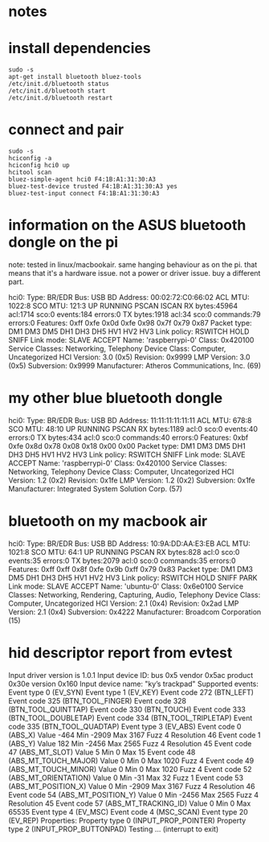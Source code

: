# notes #


# install dependencies #

    sudo -s
    apt-get install bluetooth bluez-tools
    /etc/init.d/bluetooth status
    /etc/init.d/bluetooth start
    /etc/init.d/bluetooth restart

# connect and pair #

    sudo -s
    hciconfig -a
    hciconfig hci0 up
    hcitool scan
    bluez-simple-agent hci0 F4:1B:A1:31:30:A3
    bluez-test-device trusted F4:1B:A1:31:30:A3 yes
    bluez-test-input connect F4:1B:A1:31:30:A3

# information on the ASUS bluetooth dongle on the pi #

note: tested in linux/macbookair. same hanging behaviour as on the pi. that
means that it's a hardware issue. not a power or driver issue. buy a different
part.

hci0: Type: BR/EDR  Bus: USB
  BD Address: 00:02:72:C0:66:02  ACL MTU: 1022:8  SCO MTU: 121:3
  UP RUNNING PSCAN ISCAN
  RX bytes:45964 acl:1714 sco:0 events:184 errors:0
  TX bytes:1918 acl:34 sco:0 commands:79 errors:0
  Features: 0xff 0xfe 0x0d 0xfe 0x98 0x7f 0x79 0x87
  Packet type: DM1 DM3 DM5 DH1 DH3 DH5 HV1 HV2 HV3
  Link policy: RSWITCH HOLD SNIFF
  Link mode: SLAVE ACCEPT
  Name: 'raspberrypi-0'
  Class: 0x420100
  Service Classes: Networking, Telephony
  Device Class: Computer, Uncategorized
  HCI Version: 3.0 (0x5)  Revision: 0x9999
  LMP Version: 3.0 (0x5)  Subversion: 0x9999
  Manufacturer: Atheros Communications, Inc. (69)

# my other blue bluetooth dongle #

hci0: Type: BR/EDR  Bus: USB
  BD Address: 11:11:11:11:11:11  ACL MTU: 678:8  SCO MTU: 48:10
  UP RUNNING PSCAN
  RX bytes:1189 acl:0 sco:0 events:40 errors:0
  TX bytes:434 acl:0 sco:0 commands:40 errors:0
  Features: 0xbf 0xfe 0x8d 0x78 0x08 0x18 0x00 0x00
  Packet type: DM1 DM3 DM5 DH1 DH3 DH5 HV1 HV2 HV3
  Link policy: RSWITCH SNIFF
  Link mode: SLAVE ACCEPT
  Name: 'raspberrypi-0'
  Class: 0x420100
  Service Classes: Networking, Telephony
  Device Class: Computer, Uncategorized
  HCI Version: 1.2 (0x2)  Revision: 0x1fe
  LMP Version: 1.2 (0x2)  Subversion: 0x1fe
  Manufacturer: Integrated System Solution Corp. (57)

# bluetooth on my macbook air #

hci0:	Type: BR/EDR  Bus: USB
	BD Address: 10:9A:DD:AA:E3:EB  ACL MTU: 1021:8  SCO MTU: 64:1
	UP RUNNING PSCAN 
	RX bytes:828 acl:0 sco:0 events:35 errors:0
	TX bytes:2079 acl:0 sco:0 commands:35 errors:0
	Features: 0xff 0xff 0x8f 0xfe 0x9b 0xff 0x79 0x83
	Packet type: DM1 DM3 DM5 DH1 DH3 DH5 HV1 HV2 HV3 
	Link policy: RSWITCH HOLD SNIFF PARK 
	Link mode: SLAVE ACCEPT 
	Name: 'ubuntu-0'
	Class: 0x6e0100
	Service Classes: Networking, Rendering, Capturing, Audio, Telephony
	Device Class: Computer, Uncategorized
	HCI Version: 2.1 (0x4)  Revision: 0x2ad
	LMP Version: 2.1 (0x4)  Subversion: 0x4222
	Manufacturer: Broadcom Corporation (15)

# hid descriptor report from evtest #

Input driver version is 1.0.1
Input device ID: bus 0x5 vendor 0x5ac product 0x30e version 0x160
Input device name: "ky’s trackpad"
Supported events:
  Event type 0 (EV_SYN)
  Event type 1 (EV_KEY)
    Event code 272 (BTN_LEFT)
    Event code 325 (BTN_TOOL_FINGER)
    Event code 328 (BTN_TOOL_QUINTTAP)
    Event code 330 (BTN_TOUCH)
    Event code 333 (BTN_TOOL_DOUBLETAP)
    Event code 334 (BTN_TOOL_TRIPLETAP)
    Event code 335 (BTN_TOOL_QUADTAP)
  Event type 3 (EV_ABS)
    Event code 0 (ABS_X)
      Value   -464
      Min    -2909
      Max     3167
      Fuzz       4
      Resolution      46
    Event code 1 (ABS_Y)
      Value    182
      Min    -2456
      Max     2565
      Fuzz       4
      Resolution      45
    Event code 47 (ABS_MT_SLOT)
      Value      5
      Min        0
      Max       15
    Event code 48 (ABS_MT_TOUCH_MAJOR)
      Value      0
      Min        0
      Max     1020
      Fuzz       4
    Event code 49 (ABS_MT_TOUCH_MINOR)
      Value      0
      Min        0
      Max     1020
      Fuzz       4
    Event code 52 (ABS_MT_ORIENTATION)
      Value      0
      Min      -31
      Max       32
      Fuzz       1
    Event code 53 (ABS_MT_POSITION_X)
      Value      0
      Min    -2909
      Max     3167
      Fuzz       4
      Resolution      46
    Event code 54 (ABS_MT_POSITION_Y)
      Value      0
      Min    -2456
      Max     2565
      Fuzz       4
      Resolution      45
    Event code 57 (ABS_MT_TRACKING_ID)
      Value      0
      Min        0
      Max    65535
  Event type 4 (EV_MSC)
    Event code 4 (MSC_SCAN)
  Event type 20 (EV_REP)
Properties:
  Property type 0 (INPUT_PROP_POINTER)
  Property type 2 (INPUT_PROP_BUTTONPAD)
Testing ... (interrupt to exit)
